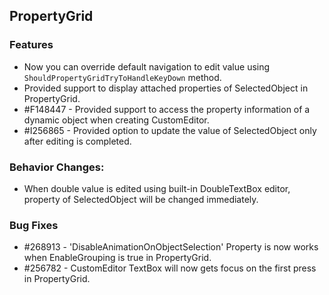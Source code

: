 ## PropertyGrid

### Features

* Now you can override default navigation to edit value using `ShouldPropertyGridTryToHandleKeyDown` method.
* Provided support to display attached properties of SelectedObject in PropertyGrid.
* \#F148447 - Provided support to access the property information of a dynamic object when creating CustomEditor.
* \#I256865 - Provided option to update the value of SelectedObject only after editing is completed.

### Behavior Changes:

* When double value is edited using built-in DoubleTextBox editor, property of SelectedObject will be changed immediately.

### Bug Fixes

* \#268913 - 'DisableAnimationOnObjectSelection' Property is now works when EnableGrouping is true in PropertyGrid.
* \#256782 - CustomEditor TextBox will now gets focus on the first press in PropertyGrid.